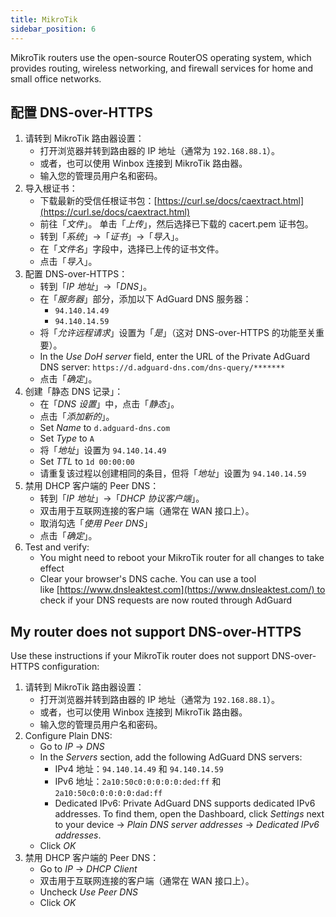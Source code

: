 ```yaml
---
title: MikroTik
sidebar_position: 6
---
```


MikroTik routers use the open-source RouterOS operating system, which provides routing, wireless networking, and firewall services for home and small office networks.

## 配置 DNS-over-HTTPS

1. 请转到 MikroTik 路由器设置：
   - 打开浏览器并转到路由器的 IP 地址（通常为 `192.168.88.1`）。
   - 或者，也可以使用 Winbox 连接到 MikroTik 路由器。
   - 输入您的管理员用户名和密码。
2. 导入根证书：
   - 下载最新的受信任根证书包：[https://curl.se/docs/caextract.html](https://curl.se/docs/caextract.html)
   - 前往「_文件_」。 单击「_上传_」，然后选择已下载的 cacert.pem 证书包。
   - 转到「_系统_」→「_证书_」→「_导入_」。
   - 在「_文件名_」字段中，选择已上传的证书文件。
   - 点击「_导入_」。
3. 配置 DNS-over-HTTPS：
   - 转到「_IP 地址_」→「_DNS_」。
   - 在「_服务器_」部分，添加以下 AdGuard DNS 服务器：
     - `94.140.14.49`
     - `94.140.14.59`
   - 将「_允许远程请求_」设置为「_是_」（这对 DNS-over-HTTPS 的功能至关重要）。
   - In the _Use DoH server_ field, enter the URL of the Private AdGuard DNS server: `https://d.adguard-dns.com/dns-query/*******`
   - 点击「_确定_」。
4. 创建「静态 DNS 记录」：
   - 在「_DNS 设置_」中，点击「_静态_」。
   - 点击「_添加新的_」。
   - Set _Name_ to `d.adguard-dns.com`
   - Set _Type_ to `A`
   - 将「_地址_」设置为 `94.140.14.49`
   - Set _TTL_ to `1d 00:00:00`
   - 请重复该过程以创建相同的条目，但将「_地址_」设置为 `94.140.14.59`
5. 禁用 DHCP 客户端的 Peer DNS：
   - 转到「_IP 地址_」→「_DHCP 协议客户端_」。
   - 双击用于互联网连接的客户端（通常在 WAN 接口上）。
   - 取消勾选「_使用 Peer DNS_」
   - 点击「_确定_」。
6. Test and verify:
   - You might need to reboot your MikroTik router for all changes to take effect
   - Clear your browser's DNS cache. You can use a tool like [https://www.dnsleaktest.com](https://www.dnsleaktest.com/) to check if your DNS requests are now routed through AdGuard

## My router does not support DNS-over-HTTPS

Use these instructions if your MikroTik router does not support DNS-over-HTTPS configuration:

1. 请转到 MikroTik 路由器设置：
   - 打开浏览器并转到路由器的 IP 地址（通常为 `192.168.88.1`）。
   - 或者，也可以使用 Winbox 连接到 MikroTik 路由器。
   - 输入您的管理员用户名和密码。
2. Configure Plain DNS:
   - Go to _IP_ → _DNS_
   - In the _Servers_ section, add the following AdGuard DNS servers:
     - IPv4 地址：`94.140.14.49` 和 `94.140.14.59`
     - IPv6 地址：`2a10:50c0:0:0:0:0:ded:ff` 和 `2a10:50c0:0:0:0:0:dad:ff`
     - Dedicated IPv6: Private AdGuard DNS supports dedicated IPv6 addresses. To find them, open the Dashboard, click _Settings_ next to your device → _Plain DNS server addresses_ → _Dedicated IPv6 addresses_.
   - Click _OK_
3. 禁用 DHCP 客户端的 Peer DNS：
   - Go to _IP_ → _DHCP Client_
   - 双击用于互联网连接的客户端（通常在 WAN 接口上）。
   - Uncheck _Use Peer DNS_
   - Click _OK_
